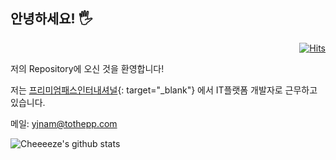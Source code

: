 ## 안녕하세요! 🖐

<div align=right>

[![Hits](https://hits.seeyoufarm.com/api/count/incr/badge.svg?url=https%3A%2F%2Fgithub.com%2Fname-yoonjae)](https://hits.seeyoufarm.com)

</div>

저의 Repository에 오신 것을 환영합니다!

저는 [프리미엄패스인터내셔널](http://tothepp.com){: target="_blank"} 에서 IT플랫폼 개발자로 근무하고 있습니다.

메일: <yjnam@tothepp.com>

![Cheeeeze's github stats](https://github-readme-stats.vercel.app/api?username=nam-yoonjae&show_icons=true)
<!--
```c
#include <stdio.h>

int main(void){
  printf("Hello World!");
  return 0;
}
```-->

<!--링크는 다음과 같이 작성할 수 있습니다.[포트폴리오주소](https://cheeeeze.dothome.co.kr) 

  * 깃 튜토리얼
    * 깃 Clone
    * 깃 Pull
    * 깃 Commit
      * 깃 Commit 1)
      * 깃 Commit 2)

인용구문은 >(꺽쇠)를 이용해서 작성할 수 있습니다.
> 문장 시작에 '>' 를 붙여서 사용할 수 있어요.

이름|영어|정보|수학
---|---|---|---|
홍길동|98점|92점|87점
장보고|81점|88점|90점

강조는 다음과 같이 할 수 있습니다.  
**치킨**먹다가 ~~두드러기~~ 났어요ㅠㅠ!-->



<!--
**nam-yoonjae/nam-yoonjae** is a ✨ _special_ ✨ repository because its `README.md` (this file) appears on your GitHub profile.

Here are some ideas to get you started:

- 🔭 I’m currently working on ...
- 🌱 I’m currently learning ...
- 👯 I’m looking to collaborate on ...
- 🤔 I’m looking for help with ...
- 💬 Ask me about ...
- 📫 How to reach me: ...
- 😄 Pronouns: ...
- ⚡ Fun fact: ...
-->
